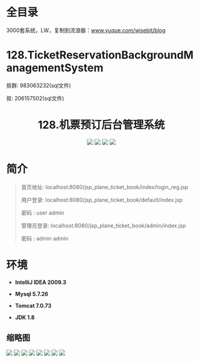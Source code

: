 # 全目录

3000套系统，LW，复制到流浪器：www.yuque.com/wisebit/blog

# 128.TicketReservationBackgroundManagementSystem

<p>抠群: 983063232(sql文件)</p>
<p>抠: 206157502(sql文件)</p>

<p><h1 align="center">128.机票预订后台管理系统</h1></p>


<p align="center">
	<img src="https://img.shields.io/badge/jdk-1.8-orange.svg"/>
    <img src="https://img.shields.io/badge/servlet-5.x-lightgrey.svg"/>
    <img src="https://img.shields.io/badge/jdbc-5.x-yellow.svg"/>
    <img src="https://img.shields.io/badge/jsp-5.x-blue.svg"/>
</p>

# 简介
>
> 
>
> 首页地址: localhost:8080/jsp_plane_ticket_book/index/login_reg.jsp
> 
> 用户登录: localhost:8080/jsp_plane_ticket_book/default/index.jsp
> 
> 密码 : user    admin
>
> 管理员登录: localhost:8080/jsp_plane_ticket_book/admin/index.jsp
>
> 密码 : admin    admin


# 环境

- <b>IntelliJ IDEA 2009.3</b>

- <b>Mysql 5.7.26</b>

- <b>Tomcat 7.0.73</b>

- <b>JDK 1.8</b>



## 缩略图

![](https://bitwise.oss-cn-heyuan.aliyuncs.com/2024/9/10/39530939-e84e-4ebf-957e-3bbb637ec311.png)
![](https://bitwise.oss-cn-heyuan.aliyuncs.com/2024/9/10/028b0e85-30ba-4cb4-99ee-b35313882e65.png)
![](https://bitwise.oss-cn-heyuan.aliyuncs.com/2024/9/10/f9521487-bd2b-448f-b051-777bf5e6b052.png)
![](https://bitwise.oss-cn-heyuan.aliyuncs.com/2024/9/10/c6ed18b3-7c3f-465e-9feb-6516548ee8f4.png)
![](https://bitwise.oss-cn-heyuan.aliyuncs.com/2024/9/10/c4cd064a-a8c5-4384-8a16-a529494a6bfb.png)
![](https://bitwise.oss-cn-heyuan.aliyuncs.com/2024/9/10/dc1d9295-8215-4d50-a207-b5559e296140.png)
![](https://bitwise.oss-cn-heyuan.aliyuncs.com/2024/9/10/9dd51e8e-cc4f-46ce-adfe-60bff57055b8.png)
![](https://bitwise.oss-cn-heyuan.aliyuncs.com/2024/9/10/8514c9e1-c9b9-4837-b3ec-2ac6972cc93d.png)


